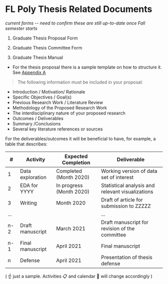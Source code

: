 # FL Poly Thesis Related Documents


_current forms -- need to confirm these are still up-to-date once Fall semester starts_

1. Graduate Thesis Proposal Form 

1. Graduate Thesis Committee Form

1. Graduate Thesis Manual 

- For the thesis proposal there is a sample template on how to structure it. See [Appendix A](Graduate_Thesis_Manual_2019-2020_10.04.2019.pdf)

> The following information must be included in your proposal:
- Introduction / Motivation/ Rationale
- Specific Objectives / Goal(s)
- Previous Research Work / Literature Review
- Methodology of the Proposed Research Work
- The interdisciplinary nature of your proposed research
- Outcomes / Deliverables
- Summary /Conclusions
- Several key literature references or sources

For the deliverables/outcomes it will be beneficial to have, for example, a table that describes: 

|  #   |  Activity          |  Expected Completion    |  Deliverable
-------|--------------------|-------------------------|--------------------------------------------------
  1    |  Data exploration  | Completed (Month 2020)  | Working version of data set of interest
  2    |  EDA for YYYY      | In progress (Month 2020)| Statistical analysis and relevant visualizations
  3    |  Writing           | Month 2020              | Draft of article for submission to ZZZZZ
 ...   |                    |                         |         ...
  n-2  |  Draft manuscript  | March 2021              | Draft manuscript for revision of the committee
  n-1  |  Final manuscript  | April 2021              | Final manuscript
  n    |  Defense           | April 2021              | Presentation of thesis defense
                                 
( :point_up: just a sample. Activities :clipboard: and calendar :date: will change accordingly )
